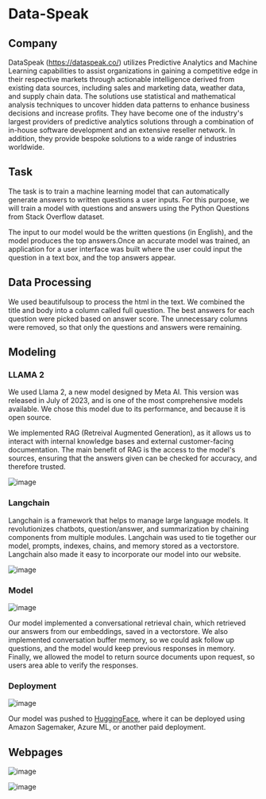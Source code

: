 # Data-Speak

## Company

DataSpeak (https://dataspeak.co/) utilizes Predictive Analytics and Machine Learning capabilities to assist organizations in gaining a competitive edge in their respective markets through actionable intelligence derived from existing data sources, including sales and marketing data, weather data, and supply chain data. The solutions use statistical and mathematical analysis techniques to uncover hidden data patterns to enhance business decisions and increase profits. They have become one of the industry's largest providers of predictive analytics solutions through a combination of in-house software development and an extensive reseller network. In addition, they provide bespoke solutions to a wide range of industries worldwide.

## Task

The task is to train a machine learning model that can automatically generate answers to written questions a user inputs. For this purpose, we will train a model with questions and answers using the Python Questions from Stack Overflow dataset. 

The input to our model would be the written questions (in English), and the model produces the top answers.Once an accurate model was trained, an application for a user interface was built where the user could input the question in a text box, and the top answers appear.


## Data Processing

We used beautifulsoup to process the html in the text. We combined the title and body into a column called full question. The best answers for each question were picked based on answer score. The unnecessary columns were removed, so that only the questions and answers were remaining. 

## Modeling

### LLAMA 2

We used Llama 2, a new model designed by Meta AI. This version was released in July of 2023, and is one of the most comprehensive models available. We chose this model due to its performance, and because it is open source. 

We implemented RAG (Retreival Augmented Generation), as it allows us to interact with internal knowledge bases and external customer-facing documentation. The main benefit of RAG is the access to the model's sources, ensuring that the answers given can be checked for accuracy, and therefore trusted. 

![image](https://github.com/jodiambra/Data-Speak/assets/115895428/0caa086b-f564-4682-936c-c193844fd60c)


### Langchain
Langchain is a framework that helps to manage large language models. It revolutionizes chatbots, question/answer, and summarization by chaining components from multiple modules. Langchain was used to tie together our model, prompts, indexes, chains, and memory stored as a vectorstore. Langchain also made it easy to incorporate our model into our website.  

![image](https://github.com/jodiambra/Data-Speak/assets/115895428/23e26c4e-0f4f-4b46-896b-4b8a200fd078)

### Model

![image](https://github.com/jodiambra/Data-Speak/assets/115895428/cd8213f8-5b42-415b-a575-fd69667139b2)

Our model implemented a conversational retrieval chain, which retrieved our answers from our embeddings, saved in a vectorstore. We also implemented conversation buffer memory, so we could ask follow up questions, and the model would keep previous responses in memory. Finally, we allowed the model to return source documents upon request, so users area able to verify the responses. 

### Deployment

![image](https://github.com/jodiambra/Data-Speak/assets/115895428/20be101a-568a-4e3c-9d07-14b11466a47f)


Our model was pushed to [HuggingFace](https://huggingface.co/jodiambra/llama-2-7b-finetuned-python-qa_tokenizer/tree/main), where it can be deployed using Amazon Sagemaker, Azure ML, or another paid deployment. 


## Webpages

![image](https://github.com/jodiambra/Data-Speak/assets/115895428/ceee890b-27e4-4e23-92c0-8102c579024a)

![image](https://github.com/jodiambra/Data-Speak/assets/115895428/b60161c3-5f67-486b-9aaf-4ce0bd90ff69)
